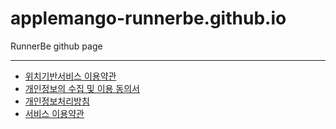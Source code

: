 # applemango-runnerbe.github.io

RunnerBe github page

---

- [위치기반서비스 이용약관](https://applemango-runnerbe.github.io/location-based-service.txt)
- [개인정보의 수집 및 이용 동의서](https://applemango-runnerbe.github.io/personal-information-collection-and-usage-agreement.txt)
- [개인정보처리방침](https://applemango-runnerbe.github.io/privacy-policy.txt)
- [서비스 이용약관](https://applemango-runnerbe.github.io/terms-of-service.txt)
